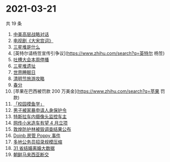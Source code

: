 # 2021-03-21

共 19 条

<!-- BEGIN ZHIHUSEARCH -->
<!-- 最后更新时间 Sun Mar 21 2021 23:07:42 GMT+0800 (China Standard Time) -->
1. [中美高层战略对话](https://www.zhihu.com/search?q=中美对话)
1. [电视剧《大宋宫词》](https://www.zhihu.com/search?q=大宋宫词)
1. [三星堆是什么](https://www.zhihu.com/search?q=三星堆未解之谜)
1. [英特尔请杨笠宣传引争议](https://www.zhihu.com/search?q=英特尔 杨笠)
1. [吐槽大会本周停播](https://www.zhihu.com/search?q=吐槽大会停播)
1. [三星堆遗址](https://www.zhihu.com/search?q=三星堆新发现)
1. [世界睡眠日](https://www.zhihu.com/search?q=世界睡眠日)
1. [清明节旅游攻略](https://www.zhihu.com/search?q=清明节适合去哪里旅游)
1. [春分](https://www.zhihu.com/search?q=春分)
1. [苹果在巴西被罚款 200 万美金](https://www.zhihu.com/search?q=苹果 罚款)
1. [「校园摸鱼学」](https://www.zhihu.com/search?q=摸鱼)
1. [男子被家暴申请人身保护令](https://www.zhihu.com/search?q=家暴)
1. [特斯拉车内摄像头监控车主](https://www.zhihu.com/search?q=特斯拉)
1. [网传小米造车有望 4 月立项](https://www.zhihu.com/search?q=小米)
1. [敦煌防护林被毁调查结果公布](https://www.zhihu.com/search?q=敦煌防护林)
1. [Doinb 房管 Poppy 事件](https://www.zhihu.com/search?q=doinb)
1. [多地公务员招录规模压缩](https://www.zhihu.com/search?q=公务员)
1. [31 省结婚离婚大数据](https://www.zhihu.com/search?q=结婚率)
1. [朝鲜马来西亚断交](https://www.zhihu.com/search?q=朝鲜马来西亚)
<!-- END ZHIHUSEARCH -->
